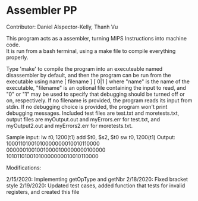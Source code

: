# Assembler PP

Contributor: Daniel Alspector-Kelly, Thanh Vu

This program acts as a assembler, turning MIPS Instructions into machine code.  
It is run from a bash terminal, using a make file to compile everything properly.  

Type 'make' to compile the program into an executeable named disassembler by default, and then the program can be run from the executable using name [ filename ] [ 0|1 ] where "name" is the name of the executable, "filename" is an optional file containing the input to read, and "0" or "1" may be used to specify that debugging should be turned off or on, respectively. 
If no filename is provided, the program reads its input from stdin.
If no debugging choice is provided, the program won't print debugging messages. 
Included test files are test.txt and moretests.txt, output files are myOutput.out and myErrors.err for test.txt, and myOutput2.out and myErrors2.err for moretests.txt.

Sample input:
lw $t0, 1200($t1)
add $t0, $s2, $t0
sw $t0, 1200($t1)
Output:
10001101001010000000010010110000
00000010010010000100000000100000
10101101001010000000010010110000

Modifications:

2/15/2020: Implementing getOpType and getNbr
2/18/2020: Fixed bracket style
2/19/2020: Updated test cases, added function that tests for invalid registers, and created this file
